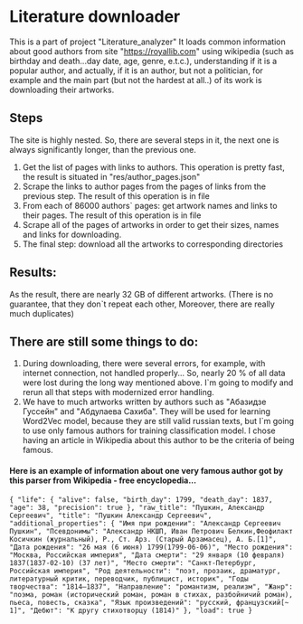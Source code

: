 # Literature downloader
This is a part of project "Literature_analyzer"
It loads common information about good authors from site "https://royallib.com"
using wikipedia (such as birthday and death...day date, age, genre, e.t.c.),
understanding if it is a popular author, and actually, if it is an author, 
but not a politician, for example and the main part (but not the hardest at all..)
of its work is downloading their artworks.


## Steps
The site is highly nested. 
So, there are several steps in it, the next one is always significantly longer, than the previous one.
1) Get the list of pages with links to authors. 
This operation is pretty fast, the result is situated in "res/author_pages.json"
2) Scrape the links to author pages from the pages of links from the previous step. 
The result of this operation is in file 
3) From each of 86000 authors\` pages: get artwork names and links to their pages. 
The result of this operation is in file 
4) Scrape all of the pages of artworks in order to get their sizes, names and links for downloading.
5) The final step: download all the artworks to corresponding directories

## Results:
As the result, there are nearly 32 GB of different artworks. 
(There is no guarantee, that they don\`t repeat each other, Moreover, there are really much duplicates)

## There are still some things to do:
1) During downloading, there were several errors, for example, with internet connection, not handled properly...
So, nearly 20 % of all data were lost during the long way mentioned above. 
I`m going to modify and rerun all that steps with modernized error handling.
2) We have to much artworks written by authors such as "Абазидзе Гуссейн" and "Абдулаева Сахиба".
They will be used for learning Word2Vec model, because they are still valid russian texts, but I\`m going to use only famous authors for training classification model.
I chose having an article in Wikipedia about this author to be the criteria of being famous.
 

#### Here is an example of information about one very famous author got by this parser from Wikipedia - free encyclopedia...
`{
    "life": {
        "alive": false,
        "birth_day": 1799,
        "death_day": 1837,
        "age": 38,
        "precision": true
    },
    "raw_title": "Пушкин, Александр Сергеевич",
    "title": "Пушкин Александр Сергеевич",
    "additional_properties": {
        "Имя при рождении": "Александр Сергеевич Пушкин",
        "Псевдонимы": "Александр НКШП, Иван Петрович Белкин,Феофилакт Косичкин (журнальный), P., Ст. Арз. (Старый Арзамасец), А. Б.[1]",
        "Дата рождения": "26 мая (6 июня) 1799(1799-06-06)",
        "Место рождения": "Москва, Российская империя",
        "Дата смерти": "29 января (10 февраля) 1837(1837-02-10) (37 лет)",
        "Место смерти": "Санкт-Петербург, Российская империя",
        "Род деятельности": "поэт, прозаик, драматург, литературный критик, переводчик, публицист, историк",
        "Годы творчества": "1814—1837",
        "Направление": "романтизм, реализм",
        "Жанр": "поэма, роман (исторический роман, роман в стихах, разбойничий роман), пьеса, повесть, сказка",
        "Язык произведений": "русский, французский[~ 1]",
        "Дебют": "К другу стихотворцу (1814)"
    },
    "load": true
}`
